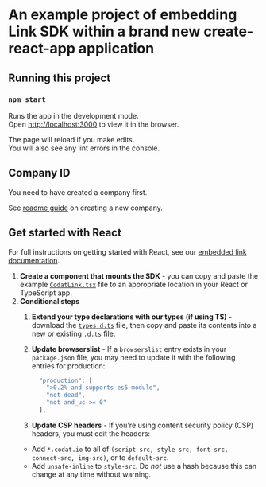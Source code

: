 # An example project of embedding Link SDK within a brand new create-react-app application

## Running this project

### `npm start`

Runs the app in the development mode.\
Open [http://localhost:3000](http://localhost:3000) to view it in the browser.

The page will reload if you make edits.\
You will also see any lint errors in the console.

## Company ID
You need to have created a company first. 

See <a href="https://github.com/codatio/sdk-link/tree/main#create-a-new-company" target="_blank">readme guide</a> on creating a new company.

## Get started with React

For full instructions on getting started with React, see our [embedded link documentation](https://docs.codat.io/auth-flow/authorize-embedded-link).

1. **Create a component that mounts the SDK** - you can copy and paste the example <a href="./src/components/CodatLink.tsx" target="_blank">`CodatLink.tsx`</a> file to an appropriate location in your React or TypeScript app.
2.  **Conditional steps**
    1. **Extend your type declarations with our types (if using TS)** - download the <a href="https://github.com/codatio/sdk-link/blob/main/snippets/types.d.ts" target="_blank"> `types.d.ts`</a> file, then copy and paste its contents into a new or existing `.d.ts` file.

    2. **Update browserslist** - If a `browserslist` entry exists in your `package.json` file, you may need to update it with the following entries for production:
        ```js
          "production": [
            ">0.2% and supports es6-module",
            "not dead",
            "not and_uc >= 0"
          ],
        ```
        
    3. **Update CSP headers** - If you're using content security policy (CSP) headers, you must edit the headers:
    * Add `*.codat.io` to all of `(script-src, style-src, font-src, connect-src, img-src)`, or to `default-src`.
    * Add `unsafe-inline` to `style-src`. Do *not* use a hash because this can change at any time without warning.
    
